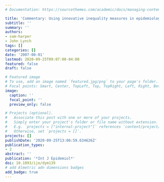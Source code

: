 ```yaml
---
# Documentation: https://sourcethemes.com/academic/docs/managing-content/

title: 'Commentary: Using innovative inequality measures in epidemiology'
subtitle: ''
summary: ''
authors:
- sam-harper
- John Lynch
tags: []
categories: []
date: '2007-08-01'
lastmod: 2020-09-25T09:07:00-04:00
featured: false
draft: false

# Featured image
# To use, add an image named `featured.jpg/png` to your page's folder.
# Focal points: Smart, Center, TopLeft, Top, TopRight, Left, Right, BottomLeft, Bottom, BottomRight.
image:
  caption: ''
  focal_point: ''
  preview_only: false

# Projects (optional).
#   Associate this post with one or more of your projects.
#   Simply enter your project's folder or file name without extension.
#   E.g. `projects = ["internal-project"]` references `content/project/deep-learning/index.md`.
#   Otherwise, set `projects = []`.
projects: []
publishDate: '2020-09-25T13:06:59.634626Z'
publication_types:
- 2
abstract: ''
publication: '*Int J Epidemiol*'
doi: 10.1093/ije/dym139
# add Almetric adn dimensions badges
add_badge: true
---
```

